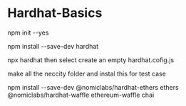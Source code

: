 # Hardhat-Basics
  npm init --yes 

  npm install --save-dev hardhat

  npx hardhat
   then select  create an empty hardhat.cofig.js

make all the neccity folder and instal this for test case

   npm install --save-dev @nomiclabs/hardhat-ethers ethers @nomiclabs/hardhat-waffle ethereum-waffle chai